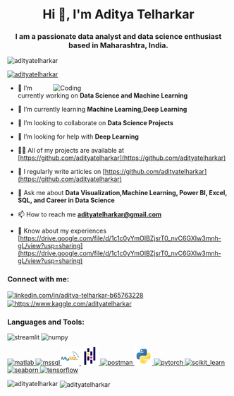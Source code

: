 

<h1 align="center">Hi 👋, I'm Aditya Telharkar</h1>
<h3 align="center">I am a passionate data analyst and data science enthusiast based in Maharashtra, India.</h3>

<p align="left"> <img src="https://komarev.com/ghpvc/?username=adityatelharkar&label=Profile%20views&color=0e75b6&style=flat" alt="adityatelharkar" /> </p>

<p align="left"> <a href="https://github.com/ryo-ma/github-profile-trophy"><img src="https://github-profile-trophy.vercel.app/?username=adityatelharkar" alt="adityatelharkar" /></a> </p>
<img align="right" alt="Coding" width="400" src="https://cdn.dribbble.com/users/1162077/screenshots/3848914/programmer.gif">

- 🔭 I’m currently working on **Data Science and Machine Learning**

- 🌱 I’m currently learning **Machine Learning,Deep Learning**

- 👯 I’m looking to collaborate on **Data Science Projects**

- 🤝 I’m looking for help with **Deep Learning**

- 👨‍💻 All of my projects are available at [https://github.com/adityatelharkar](https://github.com/adityatelharkar)

- 📝 I regularly write articles on [https://github.com/adityatelharkar](https://github.com/adityatelharkar)

- 💬 Ask me about **Data Visualization,Machine Learning, Power BI, Excel, SQL, and Career in Data Science**

- 📫 How to reach me **adityatelharkar@gmail.com**

- 📄 Know about my experiences [https://drive.google.com/file/d/1c1c0yYmOIBZjsrT0_nvC6GXIw3mnh-gL/view?usp=sharing](https://drive.google.com/file/d/1c1c0yYmOIBZjsrT0_nvC6GXIw3mnh-gL/view?usp=sharing)

<h3 align="left">Connect with me:</h3>
<p align="left">
<a href="https://linkedin.com/in/aditya-telharkar-b65763228" target="blank"><img align="center" src="https://raw.githubusercontent.com/rahuldkjain/github-profile-readme-generator/master/src/images/icons/Social/linked-in-alt.svg" alt="linkedin.com/in/aditya-telharkar-b65763228" height="30" width="40" /></a>
<a href="https://kaggle.com/https://www.kaggle.com/adityatelharkar" target="blank"><img align="center" src="https://raw.githubusercontent.com/rahuldkjain/github-profile-readme-generator/master/src/images/icons/Social/kaggle.svg" alt="https://www.kaggle.com/adityatelharkar" height="30" width="40" /></a>
</p>

<h3 align="left">Languages and Tools:</h3>

<img src="https://upload.wikimedia.org/wikipedia/commons/thumb/0/00/Streamlit_logo_primary_colormark_darktext.svg/1200px-Streamlit_logo_primary_colormark_darktext.svg.png?20221116043615" alt="streamlit" width="40" height="40"/>

<img src="[[https://upload.wikimedia.org/wikipedia/commons/thumb/0/00/Streamlit_logo_primary_colormark_darktext.svg/1200px-Streamlit_logo_primary_colormark_darktext.svg.png?20221116043615](https://www.vectorlogo.zone/logos/numpy/numpy-ar21.svg)](https://view.svg.zone/view.html?url=https://www.vectorlogo.zone/logos/numpy/numpy-ar21.svg&zoom=max&backUrl=https://www.vectorlogo.zone/logos/numpy/index.html&backText=Return+to+VectorLogoZone)" alt="numpy" width="40" height="40"/>

<p align="left"> <a href="https://www.mathworks.com/" target="_blank" rel="noreferrer"> <img src="https://upload.wikimedia.org/wikipedia/commons/2/21/Matlab_Logo.png" alt="matlab" width="40" height="40"/> </a> <a href="https://www.microsoft.com/en-us/sql-server" target="_blank" rel="noreferrer"> <img src="https://www.svgrepo.com/show/303229/microsoft-sql-server-logo.svg" alt="mssql" width="40" height="40"/> </a> <a href="https://www.mysql.com/" target="_blank" rel="noreferrer"> <img src="https://raw.githubusercontent.com/devicons/devicon/master/icons/mysql/mysql-original-wordmark.svg" alt="mysql" width="40" height="40"/> </a> <a href="https://pandas.pydata.org/" target="_blank" rel="noreferrer"> <img src="https://raw.githubusercontent.com/devicons/devicon/2ae2a900d2f041da66e950e4d48052658d850630/icons/pandas/pandas-original.svg" alt="pandas" width="40" height="40"/> </a> <a href="https://postman.com" target="_blank" rel="noreferrer"> <img src="https://www.vectorlogo.zone/logos/getpostman/getpostman-icon.svg" alt="postman" width="40" height="40"/> </a> <a href="https://www.python.org" target="_blank" rel="noreferrer"> <img src="https://raw.githubusercontent.com/devicons/devicon/master/icons/python/python-original.svg" alt="python" width="40" height="40"/> </a> <a href="https://pytorch.org/" target="_blank" rel="noreferrer"> <img src="https://www.vectorlogo.zone/logos/pytorch/pytorch-icon.svg" alt="pytorch" width="40" height="40"/> </a> <a href="https://scikit-learn.org/" target="_blank" rel="noreferrer"> <img src="https://upload.wikimedia.org/wikipedia/commons/0/05/Scikit_learn_logo_small.svg" alt="scikit_learn" width="40" height="40"/> </a> <a href="https://seaborn.pydata.org/" target="_blank" rel="noreferrer"> <img src="https://seaborn.pydata.org/_images/logo-mark-lightbg.svg" alt="seaborn" width="40" height="40"/> </a> <a href="https://www.tensorflow.org" target="_blank" rel="noreferrer"> <img src="https://www.vectorlogo.zone/logos/tensorflow/tensorflow-icon.svg" alt="tensorflow" width="40" height="40"/> </a> </p>



<p><img align="left" src="https://github-readme-stats.vercel.app/api/top-langs?username=adityatelharkar&show_icons=true&locale=en&layout=compact" alt="adityatelharkar" /></p>

<p>&nbsp;<img align="center" src="https://github-readme-stats.vercel.app/api?username=adityatelharkar&show_icons=true&locale=en" alt="adityatelharkar" /></p>





















